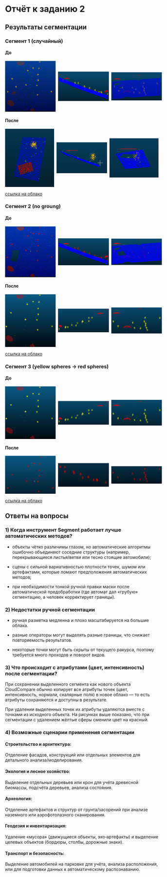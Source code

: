 # Отчёт к заданию 2

## Результаты сегментации

### Сегмент 1 (случайный)

#### До

<div style="display:flex; gap:8px; align-items:center;">
  <img src="pictures/full_1.png" alt="1" style="width:33%; max-width:400px;">
  <img src="pictures/full_2.png" alt="2" style="width:33%; max-width:400px;">
  <img src="pictures/full_3.png" alt="3" style="width:33%; max-width:400px;">
</div>

#### После

<div style="display:flex; gap:8px; align-items:center;">
  <img src="pictures/seg_1_1.png" alt="1" style="width:33%; max-width:400px;">
  <img src="pictures/seg_1_2.png" alt="2" style="width:33%; max-width:400px;">
  <img src="pictures/seg_1_3.png" alt="3" style="width:33%; max-width:400px;">
</div>

[ссылка на облако](https://drive.google.com/file/d/12e2EUqBp0UnPWJd_0PpGdBcjQQP61D5G/view?usp=sharing)

### Сегмент 2 (no groung)

#### До

<div style="display:flex; gap:8px; align-items:center;">
  <img src="pictures/cropped_1_1.png" alt="1" style="width:33%; max-width:400px;">
  <img src="pictures/cropped_1_2.png" alt="2" style="width:33%; max-width:400px;">
  <img src="pictures/cropped_1_3.png" alt="3" style="width:33%; max-width:400px;">
</div>

#### После

<div style="display:flex; gap:8px; align-items:center;">
  <img src="pictures/seg_2_1.png" alt="1" style="width:33%; max-width:400px;">
  <img src="pictures/seg_2_2.png" alt="2" style="width:33%; max-width:400px;">
  <img src="pictures/seg_2_3.png" alt="3" style="width:33%; max-width:400px;">
</div>

[ссылка на облако](https://drive.google.com/file/d/1gw-f2cygfn0hyPlWaDcbpIGLriHos9Ch/view?usp=sharing)

### Сегмент 3 (yellow spheres -> red spheres)

#### До

<div style="display:flex; gap:8px; align-items:center;">
  <img src="pictures/seg_2_1.png" alt="1" style="width:33%; max-width:400px;">
  <img src="pictures/seg_2_2.png" alt="2" style="width:33%; max-width:400px;">
  <img src="pictures/seg_2_3.png" alt="3" style="width:33%; max-width:400px;">
</div>

#### После

<div style="display:flex; gap:8px; align-items:center;">
  <img src="pictures/seg_3_1.png" alt="1" style="width:33%; max-width:400px;">
  <img src="pictures/seg_3_2.png" alt="2" style="width:33%; max-width:400px;">
  <img src="pictures/seg_3_3.png" alt="3" style="width:33%; max-width:400px;">
</div>

[ссылка на облако](https://drive.google.com/file/d/1DbOGf5qULNB_1TfDk63U_XuKFxzcIdwD/view?usp=sharing)

## Ответы на вопросы

### 1) Когда инструмент Segment работает лучше автоматических методов? 

- объекты чётко различимы глазом, но автоматические алгоритмы ошибочно объединяют соседние структуры (например, перекрывающиеся листья/ветви или тесно стоящие автомобили);  

- сцены с сильной вариативностью плотности точек, шумом или артефактами, которые ломают предположения автоматических методов;

- при необходимости тонкой ручной правки маски после автоматической предобработки (где автомат дал «грубую» сегментацию, а человек корректирует границы).  

### 2) Недостатки ручной сегментации

- ручная разметка медленна и плохо масштабируется на большие облака.  

- разные операторы могут выделять разные границы, что снижает повторяемость результатов.

- некоторые точки могут быть скрыты от текущего ракурса, поэтому требуется много проходов и поворот видов.  

### 3) Что происходит с атрибутами (цвет, интенсивность) после сегментации?

При сохранении выделенного сегмента как нового объекта CloudCompare обычно копирует все атрибуты точек (цвет, интенсивность, нормали, скалярные поля) в новое облако — то есть атрибуты сохраняются и доступны в результате.  

При удалении выделенных точек их атрибуты удаляются вместе с точками из исходного объекта. На рисунках выше показано, что при сегментации с удалением жёлтые сферы сменили цвет на красный.

### 4) Возможные сценарии применения сегментации

#### Строительство и архитектура:

Отделение фасадов, конструкций или отдельных элементов для детального анализа/моделирования.  

#### Экология и лесное хозяйство: 

Выделение отдельных деревьев или крон для учёта древесной биомассы, подсчёта деревьев, анализа состояния.  

#### Археология: 

Отделение артефактов и структур от грунта/засорений при анализе наземного или аэрофотолазного сканирования.

#### Геодезия и инвентаризация:

Удаление «мусора» (движущиеся объекты, эхо‑артефакты) и выделение целевых объектов (бордюры, столбы, дорожные знаки).  

#### Транспорт и безопасность:

Выделение автомобилей на парковке для учёта, анализа расположения, или для подготовки данных к автоматическому распознаванию. 
